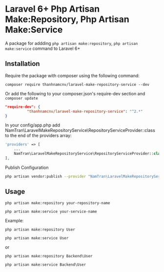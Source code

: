 # Laravel 6+ Php Artisan Make:Repository, Php Artisan Make:Service
A package for addding `php artisan make:repository`, `php artisan make:service` command to Laravel 6+

## Installation
Require the package with composer using the following command:

`composer require thanhnamcnv/laravel-make-repository-service --dev`

Or add the following to your composer.json's require-dev section and `composer update`

```json
"require-dev": {
          "thanhnamcnv/laravel-make-repository-service": "^2.*"
}
```

In your config/app.php add NamTran\LaravelMakeRepositoryService\RepositoryServiceProvider::class to the end of the providers array:
```php
'providers' => [
    ...
    NamTran\LaravelMakeRepositoryService\RepositoryServiceProvider::class,
],
```

Publish Configuration
```bash
php artisan vendor:publish --provider "NamTran\LaravelMakeRepositoryService\RepositoryServiceProvider"
```

## Usage
`php artisan make:repository your-repository-name`

`php artisan make:service your-service-name`

Example:
```
php artisan make:repository User

php artisan make:service User
```
or
```
php artisan make:repository Backend\User

php artisan make:service Backend\User
```